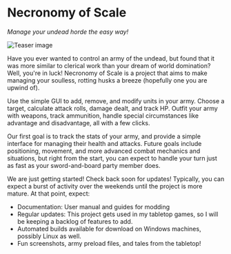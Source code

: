 # Necronomy of Scale
_Manage your undead horde the easy way!_

![Teaser image](https://lh3.googleusercontent.com/d/1aj4FD8yrYg7FKfWdshUYuyMS8Pr11g6O)


Have you ever wanted to control an army of the undead, but found that it was more similar to clerical work than 
your dream of world domination? Well, you're in luck! Necronomy of Scale is a project that aims to make managing
your soulless, rotting husks a breeze (hopefully one you are upwind of).

Use the simple GUI to add, remove, and modify units in your army. Choose a target, calculate attack rolls, damage dealt,
and track HP. Outfit your army with weapons, track ammunition, handle special circumstances like advantage and 
disadvantage, all with a few clicks. 

Our first goal is to track the stats of your army, and provide a simple interface for managing their health and attacks. 
Future goals include positioning, movement, and more advanced combat mechanics and situations, but right from the start,
you can expect to handle your turn just as fast as your sword-and-board party member does.

We are just getting started! Check back soon for updates! 
Typically, you can expect a burst of activity over the weekends until the project is more mature. At that point, expect:

- Documentation: User manual and guides for modding
- Regular updates: This project gets used in my tabletop games, so I will be keeping a backlog of features to add.
- Automated builds available for download on Windows machines, possibly Linux as well.
- Fun screenshots, army preload files, and tales from the tabletop!
